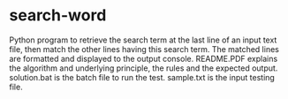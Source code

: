 # search-word
Python program to retrieve the search term at the last line of an input text file, then match the other lines having this search term. The matched lines are formatted and displayed to the output console. README.PDF explains the algorithm and underlying principle, the rules and the expected output. solution.bat is the batch file to run the test. sample.txt is the input testing file.
